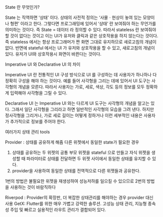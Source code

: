 State 란 무엇인가?

State 는 직역하면 ‘상태’ 이다. 상태의 사전적 정의는 ‘사물ㆍ현상이 놓여 있는 모양이나 형편’ 이라고 한다. 그렇다면 프로그래밍에 있어서 ‘상태’ 란 보여줘야 하는 무언가를 의미하는 것이다. 즉 State = 데이터 라 정의할 수 있다. 따라서 stateless 란 보여줘야 할 것이 없다는 것이고 이는 UI가 유저와 클릭과 같은 상호작용을 하지 않는다는 것이다. 즉 stateless 에서는 항상 프로그래머가 짠 화면 그대로 유지하므로 새로고침의 개념이 없다. 반면에 stateful 에서는 UI 가 유저와 상호작용을 할 수 있고, 새로고침의 개념이 있다. 유저가 UI와 상호작용시 화면이 바뀐다는 것이다.

Imperative UI 와 Declarative UI 의 차이

Imperative UI 란 전통적인 UI 구성 방식으로 UI 를 구성하는 데 사용자가 하나하나 다 정확히 구성을 해야 하는 것이다. 예를 들어 사각형을 그리는 데에 있어서 UI 도구는 사각형의 개념을 모른다. 따라서 사용자는 가로, 세로, 색상, 각도 등의 정보를 모두 정확하게 입력해야 사각형을 그릴 수 있다.

Declarative UI 는 Imperative UI 와는 다르게 UI 도구는 사각형의 개념을 알고는 있다. 그래서 일단 사각형을 그리라고 하면 일반적인 사각형의 모습을 그려 낸다. 하지만 정사각형을 그리거나, 가로 세로 길이는 어떻게 정하거나 이런 세부적인 내용은 사용자가 추가적으로 정보를 주어야 한다.

여러가지 상태 관리 tools

Provider : 상태를 공유하게 해줌
다른 위젯에서 동일한 state가 필요한 경우

1. 상태를 공유하는 두 위젯의 공통 부모 위젯을 stateful 으로 만들고 자식 위젯을 생성할 때 파라미터로 상태를 전달하면 두 위젯 사이에서 동일한 상태를 유지할 수 있다. 
2. provider을 사용하여 동일한 상태를 전역적으로 다른 위젯들과 공유한다.

1번의 방법은 불필요한 위젯을 재생성하여 성능저하를 일으킬 수 있으므로 2번의 방법을 사용하는 것이 바람직하다

Riverpod : Provider의 확장판, 더 복잡한 상태관리를 해야하는 경우 provider 대신 사용
GetX:  Flutter를 위한 매우 가볍고 강력한 솔루션. 고성능 상태 관리, 지능형 종속성 주입 및 빠르고 실용적인 라우트 관리가 결합되어 있다.
